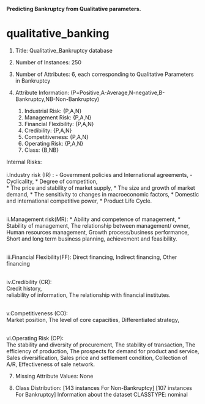 **Predicting Bankruptcy from Qualitative parameters.**

# qualitative_banking
 1. Title: Qualitative_Bankruptcy database
 
4. Number of Instances: 250 
 
5. Number of Attributes: 6, each corresponding to Qualitative Parameters in Bankruptcy
 
6. Attribute Information: (P=Positive,A-Average,N-negative,B-Bankruptcy,NB-Non-Bankruptcy)
 
     1. Industrial Risk: {P,A,N}
     2. Management Risk: {P,A,N}
     3. Financial Flexibility: {P,A,N}
     4. Credibility: {P,A,N}
     5. Competitiveness: {P,A,N}
     6. Operating Risk: {P,A,N}
     7. Class: {B,NB}

Internal Risks: 	
<br>i.Industry risk (IR) : 
	- Government policies and International agreements, 
	- Cyclicality, 
	* Degree of competition,				
	* The price and stability of market supply,
	* The size and growth of market demand,	
	* The sensitivity to changes in macroeconomic factors,
	* Domestic and international competitive power, 
	* Product Life Cycle.
	
<br>ii.Management risk(MR): 
	* Ability and competence of management, 
	* Stability of management,
	The relationship between management/ owner, 
	Human resources management, 
	Growth process/business performance, 
	Short and long term business planning, 
	achievement and feasibility. 
	
<br>iii.Financial Flexibility(FF): 
	Direct financing, 
	Indirect financing, 
	Other financing 
	
<br>iv.Credibility (CR):  
	Credit history,  
	reliability of information, 
	The relationship with financial institutes.
	
<br>v.Competitiveness (CO):  
	Market position, 
	The level of core capacities, 
	Differentiated strategy, 
	
<br>vi.Operating Risk (OP):  
	The stability and diversity of procurement, 
	The stability of transaction, 
	The efficiency of production, 
	The prospects for demand for product and service, 
	Sales diversification,
	Sales price and settlement condition, 
	Collection of A/R,
	Effectiveness of sale network.
 
7. Missing Attribute Values: None
 
8. Class Distribution: [143 instances For Non-Bankruptcy] [107 instances For Bankruptcy]
        Information about the dataset
  	CLASSTYPE: nominal
